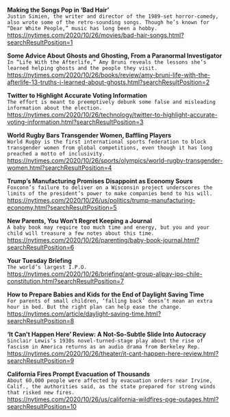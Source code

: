 **Making the Songs Pop in ‘Bad Hair’**\
`Justin Simien, the writer and director of the 1989-set horror-comedy, also wrote some of the retro-sounding songs. Though he’s known for “Dear White People,” music has long been a hobby.`\
https://nytimes.com/2020/10/26/movies/bad-hair-songs.html?searchResultPosition=1

**Some Advice About Ghosts and Ghosting, From a Paranormal Investigator**\
`In “Life With the Afterlife,” Amy Bruni reveals the lessons she’s learned helping ghosts and the people they visit.`\
https://nytimes.com/2020/10/26/books/review/amy-bruni-life-with-the-afterlife-13-truths-i-learned-about-ghosts.html?searchResultPosition=2

**Twitter to Highlight Accurate Voting Information**\
`The effort is meant to preemptively debunk some false and misleading information about the election.`\
https://nytimes.com/2020/10/26/technology/twitter-to-highlight-accurate-voting-information.html?searchResultPosition=3

**World Rugby Bars Transgender Women, Baffling Players**\
`World Rugby is the first international sports federation to block transgender women from global competitions, even though it has long preached a motto of inclusivity.`\
https://nytimes.com/2020/10/26/sports/olympics/world-rugby-transgender-women.html?searchResultPosition=4

**Trump’s Manufacturing Promises Disappoint as Economy Sours**\
`Foxconn’s failure to deliver on a Wisconsin project underscores the limits of the president’s power to make companies bend to his will.`\
https://nytimes.com/2020/10/26/us/politics/trump-manufacturing-economy.html?searchResultPosition=5

**New Parents, You Won’t Regret Keeping a Journal**\
`A baby book may require too much time and energy, but you and your child will treasure a few notes about this time.`\
https://nytimes.com/2020/10/26/parenting/baby-book-journal.html?searchResultPosition=6

**Your Tuesday Briefing**\
`The world’s largest I.P.O.`\
https://nytimes.com/2020/10/26/briefing/ant-group-alipay-ipo-chile-constitution.html?searchResultPosition=7

**How to Prepare Babies and Kids for the End of Daylight Saving Time**\
`For parents of small children, ‘falling back’ doesn’t mean an extra hour in bed. But the right plan can help ease the change.`\
https://nytimes.com/article/daylight-saving-time.html?searchResultPosition=8

**‘It Can’t Happen Here’ Review: A Not-So-Subtle Slide Into Autocracy**\
`Sinclair Lewis’s 1930s novel-turned-stage play about the rise of fascism in America returns as an audio drama from Berkeley Rep.`\
https://nytimes.com/2020/10/26/theater/it-cant-happen-here-review.html?searchResultPosition=9

**California Fires Prompt Evacuation of Thousands**\
`About 60,000 people were affected by evacuation orders near Irvine, Calif., the authorities said, as the state prepared for strong winds that risked new fires.`\
https://nytimes.com/2020/10/26/us/california-wildfires-pge-outages.html?searchResultPosition=10

